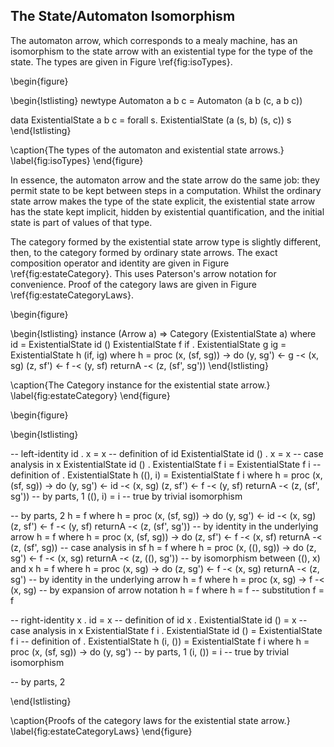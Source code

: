 The State/Automaton Isomorphism
-------------------------------

The automaton arrow, which corresponds to a mealy machine, has an isomorphism to
the state arrow with an existential type for the type of the state. The types
are given in Figure \ref{fig:isoTypes}.

\begin{figure}

\begin{lstlisting}
newtype Automaton a b c = Automaton (a b (c, a b c))

data ExistentialState a b c = forall s. ExistentialState (a (s, b) (s, c)) s
\end{lstlisting}

\caption{The types of the automaton and existential state arrows.}
\label{fig:isoTypes}
\end{figure}

In essence, the automaton arrow and the state arrow do the same job: they permit
state to be kept between steps in a computation. Whilst the ordinary state arrow
makes the type of the state explicit, the existential state arrow has the state
kept implicit, hidden by existential quantification, and the initial state is
part of values of that type.

The category formed by the existential state arrow type is slightly different,
then, to the category formed by ordinary state arrows. The exact composition
operator and identity are given in Figure \ref{fig:estateCategory}. This uses
Paterson's arrow notation for convenience. Proof of the category laws are given
in Figure \ref{fig:estateCategoryLaws}.

\begin{figure}

\begin{lstlisting}
instance (Arrow a) => Category (ExistentialState a) where
  id = ExistentialState id ()
  ExistentialState f if . ExistentialState g ig = ExistentialState h (if, ig)
    where h = proc (x, (sf, sg)) -> do (y, sg') <- g -< (x, sg)
                                       (z, sf') <- f -< (y, sf)
                                       returnA -< (z, (sf', sg'))
\end{lstlisting}

\caption{The Category instance for the existential state arrow.}
\label{fig:estateCategory}
\end{figure}

\begin{figure}

\begin{lstlisting}

-- left-identity
id . x = x
-- definition of id
ExistentialState id () . x = x
-- case analysis in x
ExistentialState id () . ExistentialState f i = ExistentialState f i
-- definition of .
ExistentialState h ((), i) = ExistentialState f i
  where h = proc (x, (sf, sg)) -> do (y, sg') <- id -< (x, sg)
                                     (z, sf') <- f -< (y, sf)
                                     returnA -< (z, (sf', sg'))
-- by parts, 1
((), i) = i
-- true by trivial isomorphism

-- by parts, 2
h = f
  where h = proc (x, (sf, sg)) -> do (y, sg') <- id -< (x, sg)
                                     (z, sf') <- f -< (y, sf)
                                     returnA -< (z, (sf', sg'))
-- by identity in the underlying arrow
h = f
  where h = proc (x, (sf, sg)) -> do (z, sf') <- f -< (x, sf)
                                     returnA -< (z, (sf', sg))
-- case analysis in sf
h = f
  where h = proc (x, ((), sg)) -> do (z, sg') <- f -< (x, sg)
                                     returnA -< (z, ((), sg'))
-- by isomorphism between ((), x) and x
h = f
  where h = proc (x, sg) -> do (z, sg') <- f -< (x, sg)
                               returnA -< (z, sg')
-- by identity in the underlying arrow
h = f
  where h = proc (x, sg) -> f -< (x, sg)
-- by expansion of arrow notation
h = f
  where h = f
-- substitution
f = f


-- right-identity
x . id = x
-- definition of id
x . ExistentialState id () = x
-- case analysis in x
ExistentialState f i . ExistentialState id () = ExistentialState f i
-- definition of .
ExistentialState h (i, ()) = ExistentialState f i
  where h = proc (x, (sf, sg)) -> do (y, sg') 
-- by parts, 1
(i, ()) = i
-- true by trivial isomorphism

-- by parts, 2


\end{lstlisting}

\caption{Proofs of the category laws for the existential state arrow.}
\label{fig:estateCategoryLaws}
\end{figure}


